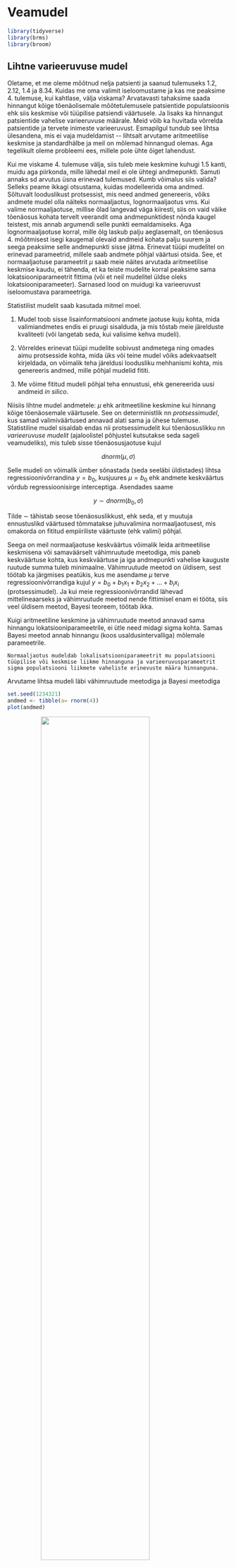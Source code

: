

# Veamudel


```r
library(tidyverse)
library(brms)
library(broom)
```

## Lihtne varieeruvuse mudel  

Oletame, et me oleme mõõtnud nelja patsienti ja saanud tulemuseks 1.2, 2.12, 1.4 ja 8.34. Kuidas me oma valimit iseloomustame ja kas me peaksime 4. tulemuse, kui kahtlase, välja viskama? 
Arvatavasti tahaksime saada hinnangut kõige tõenäolisemale mõõtetulemusele patsientide populatsioonis ehk siis keskmise või tüüpilise patsiendi väärtusele. Ja lisaks ka hinnangut  patsientide vahelise varieeruvuse määrale. Meid võib ka huvitada võrrelda  patsientide ja tervete inimeste varieeruvust. Esmapilgul tundub see lihtsa ülesandena, mis ei vaja mudeldamist --  lihtsalt arvutame aritmeetilise keskmise ja standardhälbe ja meil on mõlemad hinnangud olemas. Aga tegelikult oleme probleemi ees, millele pole ühte õiget lahendust. 

Kui me viskame 4. tulemuse välja, siis tuleb meie keskmine kuhugi 1.5 kanti, muidu aga piirkonda, mille lähedal meil ei ole ühtegi andmepunkti. Samuti annaks sd arvutus üsna erinevad tulemused. Kumb võimalus siis valida? Selleks peame ikkagi otsustama, kuidas modelleerida oma andmed. Sõltuvalt looduslikust protsessist, mis need andmed genereeris, võiks andmete mudel olla näiteks normaaljaotus, lognormaaljaotus vms. Kui valime normaaljaotuse, millise õlad langevad väga kiiresti, siis on vaid väike tõenäosus kohata tervelt veerandit oma andmepunktidest nõnda kaugel teistest, mis annab argumendi selle punkti eemaldamiseks. Aga lognormaaljaotuse korral, mille õlg laskub palju aeglasemalt, on tõenäosus 4. mõõtmisest isegi kaugemal olevaid andmeid kohata palju suurem ja seega peaksime selle andmepunkti sisse jätma. 
Erinevat tüüpi mudelitel on erinevad parameetrid, millele saab andmete põhjal väärtusi otsida. See, et normaaljaotuse parameetrit $\mu$ saab meie näites arvutada aritmeetilise keskmise kaudu, ei tähenda, et ka teiste mudelite korral peaksime sama lokatsiooniparameetrit fittima (või et neil mudelitel üldse oleks lokatsiooniparameeter). Sarnased lood on muidugi ka varieeruvust iseloomustava parameetriga.

Statistilist mudelit saab kasutada mitmel moel.

1. Mudel toob sisse lisainformatsiooni andmete jaotuse kuju kohta, mida valimiandmetes endis ei pruugi sisalduda, ja mis tõstab meie järelduste kvaliteeti (või langetab seda, kui valisime kehva mudeli).

2. Võrreldes erinevat tüüpi mudelite sobivust andmetega ning omades aimu protsesside kohta, mida üks või teine mudel võiks adekvaatselt kirjeldada, on võimalik teha järeldusi loodusliku mehhanismi kohta, mis genereeris andmed, mille põhjal mudelid fititi.

3. Me võime fititud mudeli põhjal teha ennustusi, ehk genereerida uusi andmeid *in silico*.

Niisiis lihtne mudel andmetele: $\mu$ ehk aritmeetiline keskmine kui hinnang kõige tõenäosemale väärtusele. See on deterministlik nn *protsessimudel*, kus samad valimiväärtused annavad alati sama ja ühese tulemuse. Statistiline mudel sisaldab endas nii protsessimudelit kui tõenäosuslikku nn *varieeruvuse mudelit* (ajaloolistel põhjustel kutsutakse seda sageli veamudeliks), mis tuleb sisse tõenäosusjaotuse kujul

$$dnorm(\mu, \sigma)$$

Selle mudeli on võimalik ümber sõnastada (seda seeläbi üldistades) lihtsa regressioonivõrrandina $y = b_0$, kusjuures $\mu = b_0$ ehk andmete keskväärtus võrdub regressioonisirge interceptiga. Asendades saame

$$y \sim dnorm(b_0, \sigma)$$

Tilde $\sim$ tähistab seose tõenäosuslikkust, ehk seda, et y muutuja ennustuslikd väärtused tõmmatakse juhuvalimina normaaljaotusest, mis omakorda on fititud empiiriliste väärtuste (ehk valimi) põhjal. 

Seega on meil normaaljaotuse keskväärtus võimalik leida aritmeetilise keskmisena või samaväärselt vähimruutude meetodiga, mis paneb keskväärtuse kohta, kus keskväärtuse ja iga andmepunkti vahelise kauguste ruutude summa tuleb minimaalne. Vähimruutude meetod on üldisem, sest töötab ka järgmises peatükis, kus me asendame $\mu$ terve regressioonivõrrandiga kujul $y = b_0 + b_1x_1 + b_2x_2 + ... + b_ix_i$ (protsessimudel). Ja kui meie regressioonivõrrandid lähevad mittelineaarseks ja vähimruutude meetod nende fittimisel enam ei tööta, siis veel üldisem meetod, Bayesi teoreem, töötab ikka.

Kuigi aritmeetiline keskmine ja vähimruutude meetod annavad sama hinnangu lokatsiooniparameetrile, ei ütle need midagi sigma kohta. Samas Bayesi meetod annab hinnangu (koos usaldusintervalliga) mõlemale parameetrile.

    Normaaljaotus mudeldab lokalisatsiooniparameetrit mu populatsiooni 
    tüüpilise või keskmise liikme hinnanguna ja varieeruvusparameetrit 
    sigma populatsiooni liikmete vaheliste erinevuste määra hinnanguna. 
    

Arvutame lihtsa mudeli läbi vähimruutude meetodiga ja Bayesi meetodiga


```r
set.seed(1234321)
andmed <- tibble(a= rnorm(4))
plot(andmed)
```

<img src="06_veamudel_files/figure-html/unnamed-chunk-3-1.png" width="70%" style="display: block; margin: auto;" />

```r
mean(andmed$a); sd(andmed$a)
#> [1] 1.24
#> [1] 0.662
```

Vähimruutude meetodit rakendab lm() funktsioon

```r
lm(a~1, data = andmed) %>% broom::tidy()
#> # A tibble: 1 x 5
#>   term        estimate std.error statistic p.value
#>   <chr>          <dbl>     <dbl>     <dbl>   <dbl>
#> 1 (Intercept)     1.24     0.331      3.74  0.0333
```

Ja Bayesi brms::brm()

```r
(Bayes_mudel <- brm(a~1, data = andmed) %>% broom::tidy())
```


```
#> # A tibble: 2 x 5
#>   term        estimate std.error lower upper
#>   <chr>          <dbl>     <dbl> <dbl> <dbl>
#> 1 b_Intercept     1.24     0.684 0.196  2.25
#> 2 sigma           1.27     1.24  0.461  3.02
```

Nagu näete, lm() fitib ainult mu parameetri, samas kui me Bayesi meetodit kasutades saame hinnangu (koos usalduspiiridega) kahele parameetrile: mu ehk intercept ja sigma ehk sd. 

Meie poolt simuleeritud andmed tulevad normaaljaotusega populatsioonist, mille mu = 0 ja sd = 1. Kumbki meetod ei luba meile null-intercepti sest andmeid on vähe ja need on juhusliku valimivea tõttu kallutatud. See-eest sigma hinnang, mille Bayes meile annab on küll laiavõitu (ikka sellepärast, et meil on vähe andmeid), aga vähemalt hõlmab endas õiget väärtust.



## protsessimudel ja varieeruvuse mudel lineaarses regressioonis

Kui mudel $kaal = b_0 + b_1 ~pikkus$ ennustab, et 160 cm inimene kaalub keskmiselt 80 kg, siis protsessi mudel ei ütle, kui suurt pikkusest sõltumatut kaalude varieeruvust võime oodata 160 cm-ste inimeste hulgas. 
Selle hinnangu andmiseks tuleb mudelile lisada varieeruvusekomponent, sageli normaaljaotuse kujul, mis modelleerib üksikute inimeste kaalude varieeruvust (mitte keskmise kaalu varieeruvust) igal mõeldaval ja mittemõeldaval pikkusel. 

  > Bioloogid, erinevalt füüsikutest, usuvad, et valimisisene andmete 
  varieeruvus on tingitud pigem bioloogilisest varieeruvusest kui mõõtmisveast, 
  aga loomulikult sisaldub selles ka mõõtmisviga. 

Kuidas varieeruvuskomponent lineaarsesse mudelisse sisse tuua? 
Ilma varieeruvuskomponendita mudel:

$$y = b_0 + bx$$

ennustab y-i keskväärtust erinevatel x-i väärtustel.

Varieeruvuskomponent: 

$$y\sim dnorm(\mu,~\sigma)$$

kus $\mu$ (*mu*) on mudeli poolt ennustatud keskväärtus ja $\sigma$ (sigma) on mudeli poolt ennustatud standardhälve ehk varieeruvus andmepunktide tasemel. 
Varieeruvusmudelis on keskväärtuse ehk *mu* ennustus endiselt deterministlik ja sigma töötab originaalsel andmetasemel, mitte keskväärtuste tasemel. 
See võimaldab protsessimudeli varieeruvusmudelisse sisse kirjutada lihtsalt *mu* ümber defineerides:

$$\mu = b_0 + bx$$ 

mis tähendab, et

$$y \sim dnorm(b_0 + b_1x, ~\sigma)$$


See ongi sirge mudel koos varieeruvuskomponendiga. Seega on sellel lineaarsel regressioonimudelil kolm parameetrit: intercept $b_0$, tõus $b_1$ ja "veaparameeter" $\sigma$. 
Sellist mudelit on mõistlik fittida Bayesi teoreemi abil. 
Bayesi meetodiga fititud mudel, mida kutsutakse posteerioriks, näitab, millised kombinatsioonid nendest kolmest parameetrist usutavalt koos esinevad, ja millised mitte. 
Seega on fititud 3 parameetriga bayesi mudel 3-dimensionaalne tõenäosusjaotus (3D posteerior). 
Muidugi saame ka ükshaaval välja plottida kolm 1D posteeriori, millest igaüks iseloomustab üht parameetrit ning on kollapseeritud üle kahe ülejäänud parameetri. 
[Edaspidi](pidev) õpime selliste mudelitega töötama. 


> Kõik statistilised mudelid on tõenäosusmudelid ning sisaldavad varieeruvuskomponenti.  

Kuna erinevalt lokatsiooniparameetrist, ei aja me mudelis sigmat lahku vastavalt x-i väärtustele, siis meie varieeruvusmudel (ja enamus veamudeleid, millega me edaspidi töötame) modelleerib igale x-i väärtusele (kaalule) sama suure y-i suunalise varieeruvuse (pikkuste sd). 
Suurem osa statistikast kasutab eeldusi, mida keegi päriselt tõe pähe ei võta, aga millega on arvutuslikus mõttes lihtsam elada. Siiski, 19. peatükis õpime, kuidas loobuda sellest eeldusest.

## Enimkasutatud veamudel on normaaljaotus {-}

Alustuseks simuleerime lihtsate vahenditega looduslikku protsessi, mille tulemusel tekib normaaljaotus.  
Oletame, et bakteri kasvukiirust mõjutavad 12 geeni, mille mõjud võivad olla väga erineva tugevusega, kuid mille mõjude suurused ei sõltu üksteisest. 
Seega nende 12 geeni mõjud kasvukiirusele liituvad.
Järgnevas koodis võtame 12 juhuslikku arvu 1 ja 100 vahel (kasutades `runif()` funktsiooni). 
Need 12 arvu näitavad 12 erineva geeni individuaalsete mõjude suurusi bakteritüve kasvukiirusele. 
Meil on seega kuni 100-kordsed erinevused erinevate geenide mõjude suuruste vahel. 
Seejärel liidame need 12 arvu. 
Nüüd võtame uue 12-se valimi ja kordame eelnevat. 
Me teeme seda 10 000 korda järjest ja plotime saadud 10 000 arvu (10 000 liitmistehte tulemust) tihedusfuntksioonina. 

(ref:normaaljaotus-tekib) Normaaljaotus tekib sõltumatutest efektidest. Kümne tuhande N = 12 suuruse juhuvalimi summa tihedusdiagramm.


```r
kasv <- replicate(10000, sum(runif(12, 1, 100))) 
p <- ggplot(tibble(kasv), aes(kasv)) + geom_density()
p
```

<div class="figure" style="text-align: center">
<img src="06_veamudel_files/figure-html/normaaljaotus-tekib-1.png" alt="(ref:normaaljaotus-tekib)" width="70%" />
<p class="caption">(\#fig:normaaljaotus-tekib)(ref:normaaljaotus-tekib)</p>
</div>

Selles näites võrdub iga andmepunkt 10 000st ühe bakteritüve kasvukiiruse mõõtmisega. Seega, antud eelduste korral on bakteritüvede kasvukiirused normaaljaotusega.

Nüüd vaatame, mis juhtub, kui 12 geeni mõjud ei ole üksteisest sõltumatud. Kui 12 geeni on omavahel vastasmõjudes, siis nende geenide mõjud korrutuvad, mitte ei liitu. (Korrutamine pole ainus viis, kuidas vastasmõjusid modeleerida, küll aga kõige levinum.)
Kõigepealt vaatleme juhtu, kus 12 geeni on kõik väikeste mõjudega ning seega mitte ühegi geeni mõju ei domineeri teiste üle.
Seekord genreerime 12 juhuslikku arvu 1 ja 1.1 vahel. 
Siin tähendab arv 1.1 kasvu tõusu 10% võrra. 
Seejärel korrutame need 12 arvu, misjärel kordame eelnevat 10 000 korda. 

(ref:soltuvatest-efektidest) Normaaljaotus tekib väikestest sõltuvatest efektidest. Kümne tuhande N = 12 suuruse juhuvalimi korrutiste tihedusdiagramm. Ühegi geeni mõju ei domineeri teiste üle.


```r
kasv <- replicate(10000, prod(runif(12, 1, 1.1))) 
p %+% tibble(kasv)
```

<div class="figure" style="text-align: center">
<img src="06_veamudel_files/figure-html/soltuvatest-efektidest-1.png" alt="(ref:soltuvatest-efektidest)" width="70%" />
<p class="caption">(\#fig:soltuvatest-efektidest)(ref:soltuvatest-efektidest)</p>
</div>

Tulemuseks on jällegi normaaljaotus.
Selles näites olid üksikud interakteeruvad geenid ükshaaval väikeste mõjudega ja ühegi geeni mõju ei domineerinud teiste üle. 
Mis juhtub, kui mõnel geenil on kuni 2 korda suurem mõju kui teisel?

(ref:lognormaal) Lognormaaljaotus tekib suurematest sõltuvatest efektidest. Kümne tuhande N = 12 suuruse juhuvalimi korrutiste tihedusdiagramm. Mõnel geenil on kuni 2 korda suurem mõju kui teisel.


```r
kasv <- replicate(10000, prod(runif(12, 1, 2)))
p %+% tibble(kasv)
```

<div class="figure" style="text-align: center">
<img src="06_veamudel_files/figure-html/lognormaal-1.png" alt="(ref:lognormaal)" width="70%" />
<p class="caption">(\#fig:lognormaal)(ref:lognormaal)</p>
</div>

Nüüd on tulemuseks log-normaaljaotus. Mis teie arvate, kas teie poolt uuritavat tunnust mõjutavad faktorid, mis omavahel ei interakteeru või kui interakteeruvad, on kõik ühtlaselt väikeste efektidega? 
Või on tegu vastasmõjudes olevate faktoritega, millest osad on palju suuremate mõjudega, kui teised? 
Ühel juhul eelistate te normaaljaotust, teisel juhul peate õppima töötama ka lognormaaljaotusega.

Kui me vaatame samu andmeid logaritmilises skaalas, avastame, et need andmed on normaaljaotusega. 
See ongi andmete logaritmimise mõte.

(ref:logskaalas) Logaritmilises skaalas lognormaalsed efektid on normaaljaotusega. Kümne tuhande N = 12 suuruse juhuvalimi korrutiste tihedusdiagramm. Mõnel geenil on kuni 2 korda suurem mõju kui teisel.


```r
kasv <- replicate(10000, log10(prod(runif(12, 1, 2))))
p %+% tibble(kasv) + labs(x = "kasv, log10")
```

<div class="figure" style="text-align: center">
<img src="06_veamudel_files/figure-html/logskaalas-1.png" alt="(ref:logskaalas)" width="70%" />
<p class="caption">(\#fig:logskaalas)(ref:logskaalas)</p>
</div>

>Normaaljatuse avastas Gauss (1809), aga nime andis sellele Francis Galton (1860ndatel), kuna antropoloogilised mõõtmised "normaalselt" järgisid "vigade seadust", mille ta nimetas "Normaalseks jaotuste kurviks".


### Normaaljaotuse mudel väikestel valimitel {-}

Oletame, et meil on kolm andmepunkti ning me usume, et need andmed on juhuslikult tõmmatud normaaljaotusest või sellele lähedasest jaotusest. Normaaljaotuse mudelit kasutades deklareerime, et me usume, et kui oleksime olnud vähem laisad ja 3 mõõtmise asemel sooritanuks 3000, siis need mõõtmised sobituksid piisavalt hästi meie 3 väärtuse peal fititud normaaljaotusega. Seega, me usume, et omades 3 andmepunkti me teame juba umbkaudu, millised tulemused me oleksime saanud korjates näiteks 3 miljonit andmepunkti. Oma mudelist võime simuleerida ükskõik kui palju andmepunkte. 

Aga pidage meeles, et selle mudeli fittimiseks kasutame me ainult neid andmeid, mis meil päriselt on --- ja kui meil on ainult 3 andmepunkti, on tõenäoline, et fititud mudel ei kajasta hästi tegelikkust. 

Kuidas panna skeptik uskuma, et statistilised meetodid töötavad halvasti väikestel valimitel? Järgnevalt illustreerime seda ühe võimaliku valimiga paljudest, mis on tõmmatud imaginaarsest populatsioonist, mille parameetreid me teame. Me tõmbame 3-se valimi ning üritame selle valimi põhjal ennustada selleasama populatsiooni struktuuri. Kuna tegemist on simulatsiooniga, teame täpselt, et populatsioon, kust me tõmbame oma kolmese valimi, on normaaljaotusega, et tema keskväärtus = 0 ja et tema sd = 1. Seega saame võrrelda oma ennustust populatsiooni tõeliste parameetriväärtustega.
Me fitime oma valimiandmetega 2 erinevat mudelit: normaaljaotuse ja Studenti t jaotuse. 

(ref:juhuvalim-normaaljaotusest) Juhuvalim normaaljaotusest, mille keskmine = 0 ja sd = 1 (n=3; andmepunktid on näidatud mustade munadena). Sinine joon - populatsioon, millest tõmmati valim; punane joon - normaaljaotuse mudel, mis on fititud valimi andmetel; must joon - Studenti t jaotuse mudel, mis on fititud samade andmetega. Mustad punktid, valim. Katkendjoon, populatsiooni keskmine, millest valim tõmmati.

<div class="figure" style="text-align: center">
<img src="06_veamudel_files/figure-html/juhuvalim-normaaljaotusest-1.png" alt="(ref:juhuvalim-normaaljaotusest)" width="70%" />
<p class="caption">(\#fig:juhuvalim-normaaljaotusest)(ref:juhuvalim-normaaljaotusest)</p>
</div>

Siin saame hinnata mudelite fitte jumala positsioonilt, võrreldes fititud mudelite jaotusi "tõese" sinise jaotusega.
Mõlemad mudelid on süstemaatiliselt nihutatud väiksemate väärtuste poole ja alahindavad varieeruvust. t jaotuse mudel on oodatult paksemate sabadega ja ennustab 0-st kaugele palju rohkem väärtusi kui normaaljaotuse mudel. Kuna me teame, et populatsioon on normaaljaotusega, pole väga üllatav, et t jaotus modeleerib seda halvemini kui normaaljaotus. 

Igal juhul, mõni teine juhuvalim annaks meile hoopis teistsugused mudelid, mis rohkem või vähem erinevad algsest populatsioonist.

Mis juhtub kui me kasutame oma normaaljaotuse mudelit uute andmete simuleerimiseks? Kui lähedased on need simuleeritud andmed populatsiooni andmetega ja kui lähedased valimi andmetega, millega me normaaljaotuse mudeli fittisime?

(ref:kasutame-fititud) Kasutame fititud mudeleid uute andmete simuleerimiseks.


```r
# tõmbame 3 juhuslikku arvu normaalhaotusest, mille keskväärtus = 0 ja sd = 1.
dfr <- tibble(sample_data = rnorm(3)) 
dfr <- summarise_at(dfr, "sample_data", c("mean", "sd"))
dfr
#> # A tibble: 1 x 2
#>     mean    sd
#>    <dbl> <dbl>
#> 1 0.0654 0.808
# simuleerime 1000 uut andmepunkti fititud mudelist
simulated_data <- rnorm(1000, dfr$mean, dfr$sd)
# arvutame simuleeritud andmete keskmise ja sd ning joonistame neist histogrammi
ggplot(tibble(simulated_data), aes(simulated_data)) +
  geom_histogram(bins = 15)
```

<div class="figure" style="text-align: center">
<img src="06_veamudel_files/figure-html/kasutame-fititud-1.png" alt="(ref:kasutame-fititud)" width="70%" />
<p class="caption">(\#fig:kasutame-fititud)(ref:kasutame-fititud)</p>
</div>

Nagu näha, igati ootuspäraselt on uute (simuleeritud) andmete keskväärtus ja SD väga sarnased algsete andmete omale, mida kasutasime mudeli fittimisel. 
Kahjuks ei ole need aga kaugeltki nii sarnased algsele jaotusele, mille kuju me püüame oma andmete ja mudeli pealt ennustada. 
Seega on meie mudel üle-fittitud, mis tähendab, et ta kajastab liigselt neid valimi aspekte, mis ei peegelda algse populatsiooni omadusi. 
Loomulikult ei vasta ükski mudel päriselt tegelikkusele. 
Küsimus on pigem selles, kas mõni meie mudelitest on piisavalt hea, et olla kasulik.
Vastus sellele sõltub, milleks plaanime oma mudelit kasutada.


```r
mean(simulated_data > 0) 
#> [1] 0.535
mean(simulated_data > 1)
#> [1] 0.116
```
Kui populatsiooniväärtustest on 50% suuremad kui 0, siis mudeli järgi vaevalt 32%. Kui populatsiooniväärtustest on 16% suuremad kui 1, siis mudeli järgi vaevalt 4%.
See illustreerib hästi mudeli kvaliteeti.


```r
sim_t <- rstudent_t(1000, 2, dfr$mean, dfr$sd)
mean(sim_t > 0)
#> [1] 0.516
mean(sim_t > 1)
#> [1] 0.189
```
Samad ennustused t jaotusest on isegi paremad! Aga kumb on ikkagi parem mudel populatsioonile?


## Normaaljaotuse ja lognormaaljaotuse erilisus {-}

Normaaljaotus ja lognormaaljaotus on erilised sest 

(1) kesksest piirteoreemist (*central limit theorem*) tuleneb, et olgu teie valim ükskõik millise jaotusega, paljudest valimitest arvutatud **aritmeetilised keskmised** on alati enam-vähem normaaljaotusega. See kehtib enamuse andmejaotuste korral, kui n>30. 
Selle matemaatilise tõe peegeldus füüsikalisse maailma on "elementaarsete vigade hüpotees", mille kohaselt paljude väikeste üksteisest sõltumatute juhuslike efektide (vigade) summa annab tulemuseks normaaljaotuse. 

Paraku enamus bioloogilisi mõõtmisi annavad tulemuseks eranditult mitte-negatiivseid väärtusi. 
Sageli on selliste väärtuste jaotused ebasümmeetrilised (v.a. siis, kui cv = sd/mean on väike), ja kui nii, siis on meil sageli tegu lognormaaljaotusega, mis tekkib log-normaalsete muutujate korrutamisest. 
Siit tuleb Keskne piirteoreem 2, mille kohaselt suvalise jaotusega muutujate **geomeetrilised keskmised** on enam-vähem lognormaaljaotusega, ning elementaarsete vigade hüpotees 2: Kui juhuslik varieeruvus tekib paljude juhuslike efektide korrutamisel, on tulemuseks lognormaaljaotus. 
Lognormaaljaotusega väärtuste logaritmimine annab normaaljaotuse. 

(2) Nii normaal- kui lognormaaljaotus on maksimaalse entroopiaga jaotused. 
Entroopiat vaadeldakse siin informatsiooni & müra kaudu --- maksimaalse entroopiaga süsteem sisaldab maksimaalselt müra ja minimaalselt informatsiooni (vastavalt Shannoni informatsiooniteooriale). See tähendab, et väljaspool oma parameetrite tuunitud väärtusi on normaal- ja lognormaaljaotused minimaalselt informatiivsed. 
Normaaljaotusel ja lognormaaljaotusel on kummagil kaks parameetrit, *mu* ja *sigma* (ehk keskmine ja standardhälve), mille väärtused fikseerides fikseerime üheselt jaotuse ehk mudeli kuju, lisades sinna minimaalselt muud (sooviamtut) informatsiooni. 
Teised maksimaalse entroopiaga jaotused on näiteks eksponentsiaalne jaotus, binoomjaotus, bernoulli jaotus, poissoni jaotus. 

> Kui meil on tegu nullist suuremate andmetega, on andmete logaritmimine sageli hea mõte. Logaritmitud andmete pealt arvutatud keskmise ja sd tagasi transformeerimine annab meile geomeetrilise keskmise ja multiplikatiivse sd.

Maksimaalsel entroopial põhineb normaaljaotuse ja lognormaaljaotuse sage kasutamine Bayesi statistikas prioritena, sest me suudame paremini kontrollida, millist informatsiooni me neisse surume. Esimesel kesksel piirteoreemil seevastu põhineb kogu sageduslik statistika (vt ptk 8.).

### Normaaljaotuse ja lognormaaljaotuse võrdlus

**Normaaljaotus** 

* Normaaljaotusega ehk normaalsete juhuslike muutujate liitmine annab normaalse summa. Lineaarsed kombinatsioonid $Y= \alpha + \beta_1X_1 + \beta_2X_2$ jäävad normaalseks.

* Normaalsete muutujate aritmeetilised keskmised on normaaljaotusega.

* Keskne piirteoreem: mitte-normaalsete muutujate aritmeetilised keskmised on enam-vähem normaaljaotusega.

* Elementaarsete vigade hüpotees: kui juhuslik varieeruvus on paljude juhuslike mõjude summa, on tulemuseks normaaljaotus.

* lm() regressionimudelid eeldavad normaaljaotusega residuaale. log-normaalsete vigadega lineaarsel regresioonil tuleks mudeldada log(Y) (vähimruutude meetodil) või lognormaalset tõepäramudelit kasutades (bayesi regressioon, vt ptk 13). 

* Additiivne regressioonimudel viib additiivsete vigadeni (residuaalideni), mis omakorda viib konstantsele varieeruvusele ehk konstantsele SD-le.

**lognormaaljaotus**

* lognormaalsete juhuslike muutujate korrutamine annab lognormaalse korrutise.

* Longnormaalsete muutujate geomeetrilised keskmised on lognormaaljaotusega.

* Keskne piirteoreem: mitte-lognormaalsete muutujate geomeetrilised keskmised on enam-vähem lognormaaljaotusega

* Multiplikatiivne elementaarsete vigade hüpotees: kui juhuslik varieeruvus on paljude juhuslike mõjude korrutis, on tulemuseks lognormaaljaotus

* multiplikatiivne regressioonimudel viib multiplikatiivsete vigadeni (residuaalideni), mis omakorda viib konstantsele suhtelisele varieeruvusele ehk konstantsele CV-le. Vigade jaotus on nüüd ebasümmeetriline. 

Seega võime lognormaaljaotust kutsuda ka multiplikatiivseks normaaljaotuseks.




## Teised veamudelid
### Lognormaaljaotus


```r
x <- seq(0, 10, length.out = 1000)
y <- dlnorm(x)
plot(x, y, typ = "l")
```

<img src="06_veamudel_files/figure-html/unnamed-chunk-10-1.png" width="70%" style="display: block; margin: auto;" />


Seda jaotust, mis ei ulatu kunagi teisele poole nulli, iseloomustab, et x-i logaritmimine annab tulemuseks normaaljaotuse. 


```r
plot(log(x), y, type = "l")
```

<img src="06_veamudel_files/figure-html/unnamed-chunk-11-1.png" width="70%" style="display: block; margin: auto;" />

Lognormaaljaotuse keskväärtus, standardhälve, mood ja mediaan:

$$keskv\ddot{a}\ddot{a}rtus = \exp(\mu + 1/2 \times σ^2)$$ 

$$sd = \exp(\mu + 1/2 \times \sigma^2) \times \sqrt{\exp(\sigma^2) − 1}$$
$$mood = e^{\mu - \sigma^2}$$

$$mediaan = e^\mu$$
Siin on siis $\mu$ ja $\sigma$ arvutatud logaritmitud andmete pealt.

### Binoomjaotus

Kui teil on binaarne muutuja (sellel saab olla ainult kaks väärtust, näiteks sees/väljas, 1/0), mis kajastab sõltumatuid sündmusi, siis modelleerib seda binoomjaotus $y ∼ Binomial(n, p)$.
Kus *n* on edukate sündmuste arv ja *p* on nende suhteline sagedus (p = n / N, kus *N* on kõikide sündmuste kopguarv). 
Sõltumatud sündmused on sellised, kus ühe sündmuse esinemise järgi ei saa ennustada teise sündmuse esinemist (st puudub korrelatsioon sündmuste esinemise vahel). 
Tehniliselt on binoomjaotusel veel omadus, et valim võetakse replacementiga, mis tähendab, et iga sündmus pannakse populatsiooni tagasi, kus seda saab uuesti valimisse tõmmata. 
Siit tuleb, et binoomjaotuse mudel kehtib päris maailmas mõõndustega ja et seda mudelit on kindlam kasutada siis, kui N >> n. 
Kui N on suur, siis meenutab binoomjaotus normaaljaotust (läheneb selle kujule).


```r
n <- 10 # sündmuste koguarv
x <- seq(0, n) # kõik võimalikud õnnestumiste arvud 10st sündmusest
p <- 0.3 # 30% õnnestumisi (sagedus)
y <- dbinom(x, n, p)
plot(x, y)
```

<img src="06_veamudel_files/figure-html/unnamed-chunk-12-1.png" width="70%" style="display: block; margin: auto;" />

$$keskv\ddot{a}\ddot{a}rtus = N \times p$$

Kui Np võrdub täisarvuga, siis mediaan = mood = keskväärtus

$$sd = sqrt(N \times p(1 - p))$$

Standardviga proportsioonile $p = \sqrt{\frac{p(1 − p)}{N}}$
See standardviga (*standard error*) on teiste sõnadega standardhälve meie hinangule proportsiooni väärtusele. 
Kui n = 0 või N - n = 0, siis on selline SE arvutus eksitav. 

### Poissoni jaotus

See jaotus modelleerib üksikuid haruldasi ja sõltumatuid diskreetseid sündmusi, mille arvu me saame üles lugeda.
Näiteks surmi ajaühiku kohta või pommitabamusi pindalaühiku kohta. Poissoni jaotus on binoomjaotuse erijuht.
Lisaeeldused on, et sündmuste toimumise sagedus ei muutu, et kaks sündmust ei saa toimuda täpselt samal ajal/kohas, et sündmuse toimumise tõenäosus on proportsionaalne intervalli pikkusega/suurusega (ajas või ruumis) ja et N >> n.

Kui keskmine sündmuste arv intevallis on $\lambda$ (lambda), siis

$$P(k~events~in~interval) = e^{\lambda} \times \frac{\lambda ^{k}}{k!}$$


Oodatud väärtus = variance = $\lambda$

$sd = \sqrt{\lambda}$

Millal kasutada Poissoni jaotust, ja millal binoomjaotust? Kui iga andmepunkti saab vaadelda kui edukate katsete arvu suhet kõikide katsete arvule, siis kasuta binoomjaotust/logistilist regressiooni.
Kui aga andmepunkti väärtusel pole loomulikku piiri (see on lihtsalt mingit tüüpi sündmuste arv), kasuta Poissoni/logaritmilist regressiooni.
